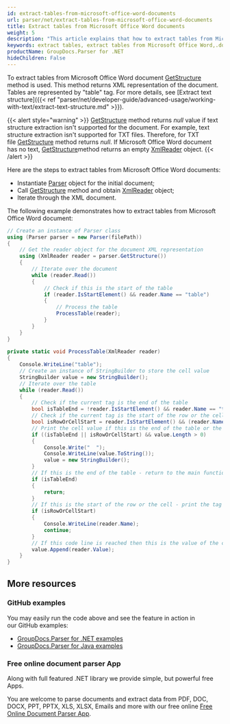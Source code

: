 ```yaml
---
id: extract-tables-from-microsoft-office-word-documents
url: parser/net/extract-tables-from-microsoft-office-word-documents
title: Extract tables from Microsoft Office Word documents
weight: 5
description: "This article explains that how to extract tables from Microsoft Office Word (.doc, .docx) documents"
keywords: extract tables, extract tables from Microsoft Office Word,.doc, .docx
productName: GroupDocs.Parser for .NET
hideChildren: False
---
```

To extract tables from Microsoft Office Word document [GetStructure](https://reference.groupdocs.com/net/parser/groupdocs.parser/parser/methods/getstructure) method is used. This method returns XML representation of the document. Tables are represented by "table" tag. For more details, see [Extract text structure]({{< ref "parser/net/developer-guide/advanced-usage/working-with-text/extract-text-structure.md" >}}).

{{< alert style="warning" >}}
[GetStructure](https://reference.groupdocs.com/net/parser/groupdocs.parser/parser/methods/getstructure) method returns *null* value if text structure extraction isn't supported for the document. For example, text structure extraction isn't supported for TXT files. Therefore, for TXT file [GetStructure](https://reference.groupdocs.com/net/parser/groupdocs.parser/parser/methods/getstructure) method returns *null*. If Microsoft Office Word document has no text, [GetStructure](https://reference.groupdocs.com/net/parser/groupdocs.parser/parser/methods/getstructure)[](https://reference.groupdocs.com/net/parser/groupdocs.parser/parser/methods/getmetadata)method returns an empty [XmlReader](https://docs.microsoft.com/en-us/dotnet/api/system.xml.xmlreader?view=netframework-2.0) object.
{{< /alert >}}

Here are the steps to extract tables from Microsoft Office Word documents:

*   Instantiate [Parser](https://reference.groupdocs.com/net/parser/groupdocs.parser/parser) object for the initial document;
*   Call [GetStructure](https://reference.groupdocs.com/net/parser/groupdocs.parser/parser/methods/getstructure) method and obtain [XmlReader](https://docs.microsoft.com/en-us/dotnet/api/system.xml.xmlreader?view=netframework-2.0) object;
*   Iterate through the XML document.

The following example demonstrates how to extract tables from Microsoft Office Word document:

```csharp
// Create an instance of Parser class
using (Parser parser = new Parser(filePath))
{
    // Get the reader object for the document XML representation
    using (XmlReader reader = parser.GetStructure())
    {
        // Iterate over the document
        while (reader.Read())
        {
            // Check if this is the start of the table
            if (reader.IsStartElement() && reader.Name == "table")
            {
                // Process the table
                ProcessTable(reader);
            }
        }
    }
}
 
private static void ProcessTable(XmlReader reader)
{
    Console.WriteLine("table");
    // Create an instance of StringBuilder to store the cell value
    StringBuilder value = new StringBuilder();
    // Iterate over the table
    while (reader.Read())
    {
        // Check if the current tag is the end of the table
        bool isTableEnd = !reader.IsStartElement() && reader.Name == "table";
        // Check if the current tag is the start of the row or the cell
        bool isRowOrCellStart = reader.IsStartElement() && (reader.Name == "tr" || reader.Name == "td");
        // Print the cell value if this is the end of the table or the start of the row or the cell
        if ((isTableEnd || isRowOrCellStart) && value.Length > 0)
        {
            Console.Write("  ");
            Console.WriteLine(value.ToString());
            value = new StringBuilder();
        }
        // If this is the end of the table - return to the main function
        if (isTableEnd)
        {
            return;
        }
        // If this is the start of the row or the cell - print the tag name
        if (isRowOrCellStart)
        {
            Console.WriteLine(reader.Name);
            continue;
        }
        // If this code line is reached then this is the value of the cell
        value.Append(reader.Value);
    }
}
```

## More resources

### GitHub examples

You may easily run the code above and see the feature in action in our GitHub examples:

*   [GroupDocs.Parser for .NET examples](https://github.com/groupdocs-parser/GroupDocs.Parser-for-.NET)    
*   [GroupDocs.Parser for Java examples](https://github.com/groupdocs-parser/GroupDocs.Parser-for-Java)    

### Free online document parser App

Along with full featured .NET library we provide simple, but powerful free Apps.

You are welcome to parse documents and extract data from PDF, DOC, DOCX, PPT, PPTX, XLS, XLSX, Emails and more with our free online [Free Online Document Parser App](https://products.groupdocs.app/parser).